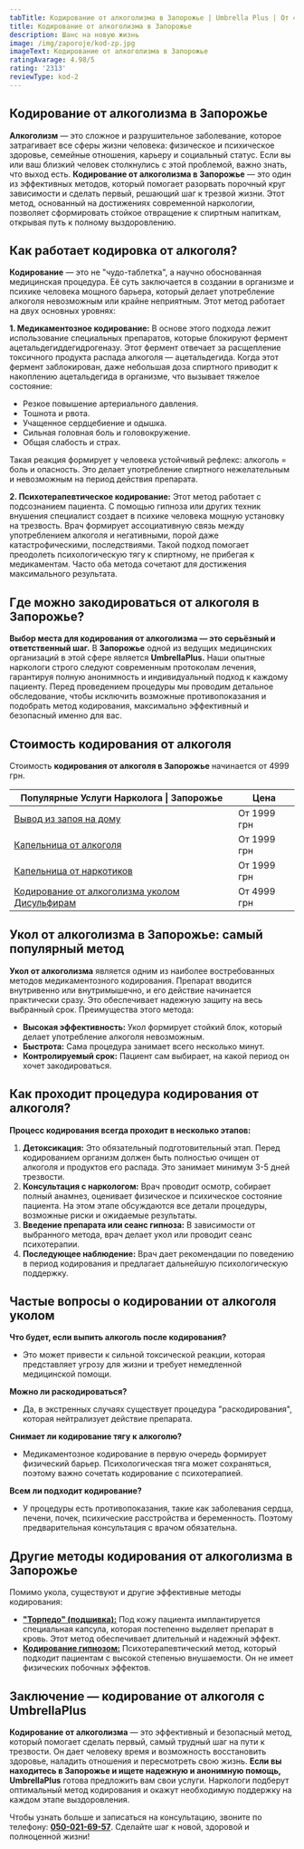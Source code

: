 ```yaml
---
tabTitle: Кодирование от алкоголизма в Запорожье | Umbrella Plus | От 4999 грн
title: Кодирование от алкоголизма в Запорожье
description: Шанс на новую жизнь
image: /img/zaporoje/kod-zp.jpg
imageText: Кодирование от алкоголизма в Запорожье
ratingAvarage: 4.98/5
rating: '2313'
reviewType: kod-2
---
```


## Кодирование от алкоголизма в Запорожье

**Алкоголизм** — это сложное и разрушительное заболевание, которое затрагивает все сферы жизни человека: физическое и психическое здоровье, семейные отношения, карьеру и социальный статус. Если вы или ваш близкий человек столкнулись с этой проблемой, важно знать, что выход есть. **Кодирование от алкоголизма в Запорожье** — это один из эффективных методов, который помогает разорвать порочный круг зависимости и сделать первый, решающий шаг к трезвой жизни. Этот метод, основанный на достижениях современной наркологии, позволяет сформировать стойкое отвращение к спиртным напиткам, открывая путь к полному выздоровлению.

## Как работает кодировка от алкоголя?

**Кодирование** — это не "чудо-таблетка", а научно обоснованная медицинская процедура. Её суть заключается в создании в организме и психике человека мощного барьера, который делает употребление алкоголя невозможным или крайне неприятным. Этот метод работает на двух основных уровнях:

**1. Медикаментозное кодирование:** В основе этого подхода лежит использование специальных препаратов, которые блокируют фермент ацетальдегиддегидрогеназу. Этот фермент отвечает за расщепление токсичного продукта распада алкоголя — ацетальдегида. Когда этот фермент заблокирован, даже небольшая доза спиртного приводит к накоплению ацетальдегида в организме, что вызывает тяжелое состояние:

* Резкое повышение артериального давления.
* Тошнота и рвота.
* Учащенное сердцебиение и одышка.
* Сильная головная боль и головокружение.
* Общая слабость и страх.

Такая реакция формирует у человека устойчивый рефлекс: алкоголь = боль и опасность. Это делает употребление спиртного нежелательным и невозможным на период действия препарата.

**2. Психотерапевтическое кодирование:** Этот метод работает с подсознанием пациента. С помощью гипноза или других техник внушения специалист создает в психике человека мощную установку на трезвость. Врач формирует ассоциативную связь между употреблением алкоголя и негативными, порой даже катастрофическими, последствиями. Такой подход помогает преодолеть психологическую тягу к спиртному, не прибегая к медикаментам. Часто оба метода сочетают для достижения максимального результата.

## Где можно закодироваться от алкоголя в Запорожье?

**Выбор места для кодирования от алкоголизма — это серьёзный и ответственный шаг.**
В **Запорожье** одной из ведущих медицинских организаций в этой сфере является **UmbrellaPlus.** Наши опытные наркологи строго следуют современным протоколам лечения, гарантируя полную анонимность и индивидуальный подход к каждому пациенту.
Перед проведением процедуры мы проводим детальное обследование, чтобы исключить возможные противопоказания и подобрать метод кодирования, максимально эффективный и безопасный именно для вас.

## Стоимость кодирования от алкоголя

Стоимость **кодирования от алкоголя в Запорожье** начинается от 4999 грн.

| Популярные Услуги Нарколога \| Запорожье                                                                   | Цена        |
| ---------------------------------------------------------------------------------------------------------- | ----------- |
| [Вывод из запоя на дому](https://umbrella-plus.com.ua/zaporozie/vivod-iz-zapoia-na-domy-zaporozhye/)       | От 1999 грн |
| [Капельница от алкоголя](https://umbrella-plus.com.ua/zaporozie/kapelnica_ot_alkogola_na_domy_zaporozhye/) | От 1999 грн |
| [Капельница от наркотиков](kapelnica-ot-nakrotikov-zp)                                                     | От 1999 грн |
| [Кодирование от алкоголизма уколом Дисульфирам](kodirovka-ot-alkogolia-disulfiram-zp)                      | От 4999 грн |

## Укол от алкоголизма в Запорожье: самый популярный метод

**Укол от алкоголизма** является одним из наиболее востребованных методов медикаментозного кодирования. Препарат вводится внутривенно или внутримышечно, и его действие начинается практически сразу. Это обеспечивает надежную защиту на весь выбранный срок. Преимущества этого метода:

* **Высокая эффективность:** Укол формирует стойкий блок, который делает употребление алкоголя невозможным.
* **Быстрота:** Сама процедура занимает всего несколько минут.
* **Контролируемый срок:** Пациент сам выбирает, на какой период он хочет закодироваться.

## Как проходит процедура кодирования от алкоголя?

**Процесс кодирования всегда проходит в несколько этапов:**

1. **Детоксикация:** Это обязательный подготовительный этап. Перед кодированием организм должен быть полностью очищен от алкоголя и продуктов его распада. Это занимает минимум 3-5 дней трезвости.
2. **Консультация с наркологом:** Врач проводит осмотр, собирает полный анамнез, оценивает физическое и психическое состояние пациента. На этом этапе обсуждаются все детали процедуры, возможные риски и ожидаемые результаты.
3. **Введение препарата или сеанс гипноза:** В зависимости от выбранного метода, врач делает укол или проводит сеанс психотерапии.
4. **Последующее наблюдение:** Врач дает рекомендации по поведению в период кодирования и предлагает дальнейшую психологическую поддержку.

## Частые вопросы о кодировании от алкоголя уколом

**Что будет, если выпить алкоголь после кодирования?**

* Это может привести к сильной токсической реакции, которая представляет угрозу для жизни и требует немедленной медицинской помощи.

**Можно ли раскодироваться?**

* Да, в экстренных случаях существует процедура "раскодирования", которая нейтрализует действие препарата.

**Снимает ли кодирование тягу к алкоголю?**

* Медикаментозное кодирование в первую очередь формирует физический барьер. Психологическая тяга может сохраняться, поэтому важно сочетать кодирование с психотерапией.

**Всем ли подходит кодирование?**

* У процедуры есть противопоказания, такие как заболевания сердца, печени, почек, психические расстройства и беременность. Поэтому предварительная консультация с врачом обязательна.

## Другие методы кодирования от алкоголизма в Запорожье

Помимо укола, существуют и другие эффективные методы кодирования:

* **["Торпедо" (подшивка):](https://umbrella-plus.com.ua/zaporozie/podshivka-ot-alkogolia-zp/)** Под кожу пациента имплантируется специальная капсула, которая постепенно выделяет препарат в кровь. Этот метод обеспечивает длительный и надежный эффект.
* **[Кодирование гипнозом:](https://umbrella-plus.com.ua/zaporozie/dovjenko-zp/)** Психотерапевтический метод, который подходит пациентам с высокой степенью внушаемости. Он не имеет физических побочных эффектов.

## Заключение — кодирование от алкоголя с UmbrellaPlus

**Кодирование от алкоголизма** — это эффективный и безопасный метод, который помогает сделать первый, самый трудный шаг на пути к трезвости. Он дает человеку время и возможность восстановить здоровье, наладить отношения и пересмотреть свою жизнь. **Если вы находитесь в Запорожье и ищете надежную и анонимную помощь,** **UmbrellaPlus** готова предложить вам свои услуги. Наркологи подберут оптимальный метод кодирования и окажут необходимую поддержку на каждом этапе выздоровления.

Чтобы узнать больше и записаться на консультацию, звоните по телефону: **[050-021-69-57](tel:0500216957)**. Сделайте шаг к новой, здоровой и полноценной жизни!
